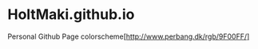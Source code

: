 HoltMaki.github.io
===========================

Personal Github Page
colorscheme[http://www.perbang.dk/rgb/9F00FF/]

